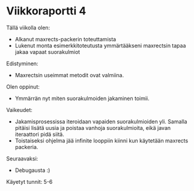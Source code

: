 Viikkoraportti 4
================

Tällä viikolla olen:
  * Alkanut maxrects-packerin toteuttamista
  * Lukenut monta esimerkkitoteutusta ymmärtääkseni maxrectsin tapaa jakaa vapaat suorakulmiot
  
Edistyminen:
  * Maxrectsin useimmat metodit ovat valmiina.
  
Olen oppinut:
  * Ymmärrän nyt miten suorakulmoiden jakaminen toimii.
  
Vaikeudet:
  * Jakamisprosessissa iteroidaan vapaiden suorakulmioiden yli. Samalla pitäisi lisätä uusia ja poistaa vanhoja suorakulmioita, eikä javan iteraattori pidä siitä.
  * Toistaiseksi ohjelma jää infinite looppiin kiinni kun käytetään maxrects packeria.
  
Seuraavaksi:
  * Debugausta :)
  
Käyetyt tunnit: 5-6